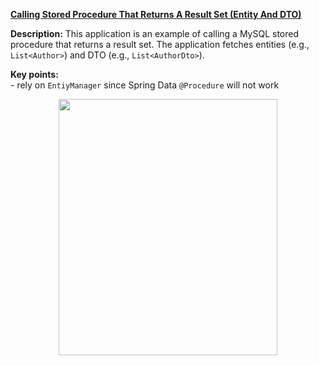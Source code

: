 **[Calling Stored Procedure That Returns A Result Set (Entity And DTO)](https://github.com/AnghelLeonard/Hibernate-SpringBoot/tree/master/HibernateSpringBootCallStoredProcedureReturnResultSet)**
  
**Description:** This application is an example of calling a MySQL stored procedure that returns a result set. The application fetches entities (e.g., `List<Author>`) and DTO (e.g., `List<AuthorDto>`).

**Key points:**\
     - rely on `EntiyManager` since Spring Data `@Procedure` will not work
     
<a href="https://leanpub.com/java-persistence-performance-illustrated-guide"><p align="center"><img src="https://github.com/AnghelLeonard/Hibernate-SpringBoot/blob/master/Java%20Persistence%20Performance%20Illustrated%20Guide.jpg" height="410" width="350"/></p></a>
